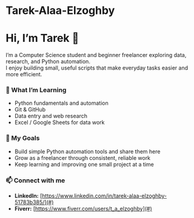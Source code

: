 # Tarek-Alaa-Elzoghby
# Hi, I’m Tarek 👋

I’m a Computer Science student and beginner freelancer exploring data, research, and Python automation.  
I enjoy building small, useful scripts that make everyday tasks easier and more efficient.

### 🌱 What I’m Learning
- Python fundamentals and automation  
- Git & GitHub  
- Data entry and web research  
- Excel / Google Sheets for data work  

### 🎯 My Goals
- Build simple Python automation tools and share them here  
- Grow as a freelancer through consistent, reliable work  
- Keep learning and improving one small project at a time  

### 📫 Connect with me
- **LinkedIn:** [https://www.linkedin.com/in/tarek-alaa-elzoghby-51783b385/](#)
- **Fiverr:** [https://www.fiverr.com/users/t_a_elzoghby](#)

